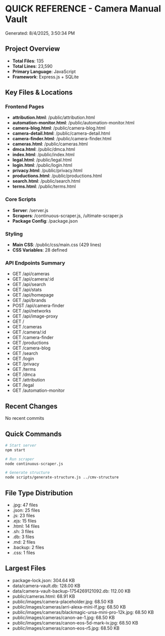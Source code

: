 # QUICK REFERENCE - Camera Manual Vault
Generated: 8/4/2025, 3:50:34 PM

## Project Overview
- **Total Files**: 135
- **Total Lines**: 23,590
- **Primary Language**: JavaScript
- **Framework**: Express.js + SQLite

## Key Files & Locations

### Frontend Pages
- **attribution.html**: /public/attribution.html
- **automation-monitor.html**: /public/automation-monitor.html
- **camera-blog.html**: /public/camera-blog.html
- **camera-detail.html**: /public/camera-detail.html
- **camera-finder.html**: /public/camera-finder.html
- **cameras.html**: /public/cameras.html
- **dmca.html**: /public/dmca.html
- **index.html**: /public/index.html
- **legal.html**: /public/legal.html
- **login.html**: /public/login.html
- **privacy.html**: /public/privacy.html
- **productions.html**: /public/productions.html
- **search.html**: /public/search.html
- **terms.html**: /public/terms.html

### Core Scripts
- **Server**: /server.js
- **Scrapers**: /continuous-scraper.js, /ultimate-scraper.js
- **Package Config**: /package.json

### Styling
- **Main CSS**: /public/css/main.css (429 lines)
- **CSS Variables**: 28 defined

### API Endpoints Summary
- GET /api/cameras
- GET /api/camera/:id
- GET /api/search
- GET /api/stats
- GET /api/homepage
- GET /api/brands
- POST /api/camera-finder
- GET /api/networks
- GET /api/image-proxy
- GET /
- GET /cameras
- GET /camera/:id
- GET /camera-finder
- GET /productions
- GET /camera-blog
- GET /search
- GET /login
- GET /privacy
- GET /terms
- GET /dmca
- GET /attribution
- GET /legal
- GET /automation-monitor

## Recent Changes
No recent commits

## Quick Commands
```bash
# Start server
npm start

# Run scraper
node continuous-scraper.js

# Generate structure
node scripts/generate-structure.js ../cmv-structure
```

## File Type Distribution
- .jpg: 47 files
- .json: 25 files
- .js: 23 files
- .ejs: 15 files
- .html: 14 files
- .sh: 3 files
- .db: 3 files
- .md: 2 files
- .backup: 2 files
- .css: 1 files

## Largest Files
- package-lock.json: 304.64 KB
- data/camera-vault.db: 128.00 KB
- data/camera-vault-backup-1754269121092.db: 112.00 KB
- public/cameras.html: 68.91 KB
- public/images/camera-placeholder.jpg: 68.50 KB
- public/images/cameras/arri-alexa-mini-lf.jpg: 68.50 KB
- public/images/cameras/blackmagic-ursa-mini-pro-12k.jpg: 68.50 KB
- public/images/cameras/canon-ae-1.jpg: 68.50 KB
- public/images/cameras/canon-eos-5d-mark-iv.jpg: 68.50 KB
- public/images/cameras/canon-eos-r5.jpg: 68.50 KB
